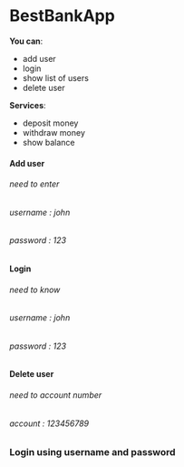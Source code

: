 # BestBankApp
**You can**:

- add user
- login
- show list of users
- delete user


**Services**:

- deposit money
- withdraw money
- show balance


#### Add user
###### need to enter
###### username : *john*
###### password : *123*

#### Login
###### need to know
###### username : *john*
###### password : *123*

#### Delete user
###### need to account number
###### account : *123456789*


### Login using username and password
